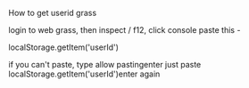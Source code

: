 How to get userid grass


login to web grass, then inspect / f12, click console
paste this -

localStorage.getItem('userId')

if you can't paste, type allow pastingenter
just paste localStorage.getItem('userId')enter again
